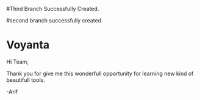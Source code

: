 #Third Branch
Successfully Created.

#second branch
successfully created.

# Voyanta
Hi Team,

Thank you for give me this wonderfull opportunity for learning new kind of beautifull tools.

-Arif
